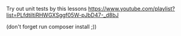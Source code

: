 
Try out unit tests by this lessons https://www.youtube.com/playlist?list=PLfdtiltiRHWGXSggf05W-pJbD47-_d8bJ

(don't forget run composer install ;))
